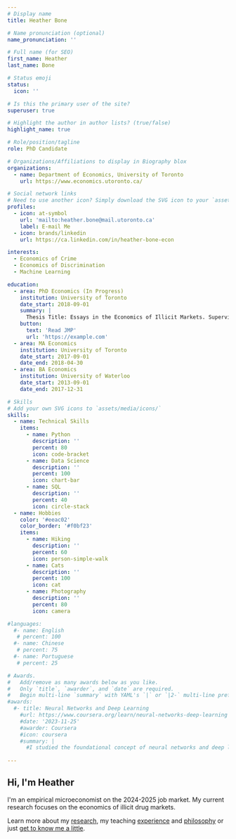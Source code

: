 ```yaml
---
# Display name
title: Heather Bone

# Name pronunciation (optional)
name_pronunciation: ''

# Full name (for SEO)
first_name: Heather
last_name: Bone

# Status emoji
status:
  icon: ''

# Is this the primary user of the site?
superuser: true

# Highlight the author in author lists? (true/false)
highlight_name: true

# Role/position/tagline
role: PhD Candidate

# Organizations/Affiliations to display in Biography blox
organizations:
  - name: Department of Economics, University of Toronto
    url: https://www.economics.utoronto.ca/

# Social network links
# Need to use another icon? Simply download the SVG icon to your `assets/media/icons/` folder.
profiles:
  - icon: at-symbol
    url: 'mailto:heather.bone@mail.utoronto.ca'
    label: E-mail Me
  - icon: brands/linkedin
    url: https://ca.linkedin.com/in/heather-bone-econ

interests:
  - Economics of Crime
  - Economics of Discrimination
  - Machine Learning

education:
  - area: PhD Economics (In Progress)
    institution: University of Toronto
    date_start: 2018-09-01
    summary: |
      Thesis Title: Essays in the Economics of Illicit Markets. Supervised by [Arthur Blouin](https://www.economics.utoronto.ca/blouinar/).
    button:
      text: 'Read JMP'
      url: 'https://example.com'
  - area: MA Economics
    institution: University of Toronto
    date_start: 2017-09-01
    date_end: 2018-04-30
  - area: BA Economics
    institution: University of Waterloo
    date_start: 2013-09-01
    date_end: 2017-12-31

# Skills
# Add your own SVG icons to `assets/media/icons/`
skills:
  - name: Technical Skills
    items:
      - name: Python
        description: ''
        percent: 80
        icon: code-bracket
      - name: Data Science
        description: ''
        percent: 100
        icon: chart-bar
      - name: SQL
        description: ''
        percent: 40
        icon: circle-stack
  - name: Hobbies
    color: '#eeac02'
    color_border: '#f0bf23'
    items:
      - name: Hiking
        description: ''
        percent: 60
        icon: person-simple-walk
      - name: Cats
        description: ''
        percent: 100
        icon: cat
      - name: Photography
        description: ''
        percent: 80
        icon: camera

#languages:
  #- name: English
   # percent: 100
  #- name: Chinese
   # percent: 75
  #- name: Portuguese
   # percent: 25

# Awards.
#   Add/remove as many awards below as you like.
#   Only `title`, `awarder`, and `date` are required.
#   Begin multi-line `summary` with YAML's `|` or `|2-` multi-line prefix and indent 2 spaces below.
#awards:
  #- title: Neural Networks and Deep Learning
    #url: https://www.coursera.org/learn/neural-networks-deep-learning
    #date: '2023-11-25'
    #awarder: Coursera
    #icon: coursera
    #summary: |
      #I studied the foundational concept of neural networks and deep learning. By the end, I was familiar with the significant technological trends driving the rise of deep learning; build, train, and apply fully connected deep neural networks; implement efficient (vectorized) neural networks; identify key parameters in a neural network’s architecture; and apply deep learning to your own applications.
 
---
```


## Hi, I'm Heather

I'm an empirical microeconomist on the 2024-2025 job market. My current research focuses on the economics of illicit drug markets. 

Learn more about my <a href="/research/">research</a>, my teaching <a href="/teaching/teaching-experience">experience</a> and <a href="/teaching/teaching-philosophy/">philosophy</a> or just <a href="/about-me/">get to know me a little</a>. 
